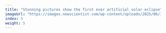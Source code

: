 ```yaml
---
title: "Stunning pictures show the first ever artificial solar eclipse"
imageUrl: "https://images.newscientist.com/wp-content/uploads/2025/06/16120404/SEI_255393257.jpg?width=788"
index: 5
weight: 5
---
```

